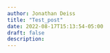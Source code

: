 ```yaml
---
author: Jonathan Deiss
title: "Test_post"
date: 2022-08-17T15:13:54-05:00
draft: false
description:
---
```


